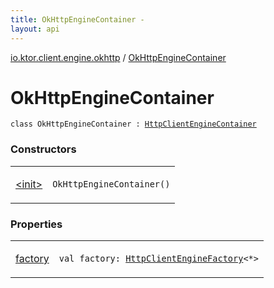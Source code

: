 ```yaml
---
title: OkHttpEngineContainer - 
layout: api
---
```


<div class='api-docs-breadcrumbs'><a href="../index.html">io.ktor.client.engine.okhttp</a> / <a href="./index.html">OkHttpEngineContainer</a></div>

# OkHttpEngineContainer

<div class="signature"><code><span class="keyword">class </span><span class="identifier">OkHttpEngineContainer</span>&nbsp;<span class="symbol">:</span>&nbsp;<a href="../../io.ktor.client/-http-client-engine-container/index.html"><span class="identifier">HttpClientEngineContainer</span></a></code></div>

### Constructors

<table class="api-docs-table">
<tbody>
<tr>
<td markdown="1">

<a href="-init-.html">&lt;init&gt;</a>


</td>
<td markdown="1">
<div class="signature"><code><span class="identifier">OkHttpEngineContainer</span><span class="symbol">(</span><span class="symbol">)</span></code></div>

</td>
</tr>
</tbody>
</table>

### Properties

<table class="api-docs-table">
<tbody>
<tr>
<td markdown="1">

<a href="factory.html">factory</a>


</td>
<td markdown="1">
<div class="signature"><code><span class="keyword">val </span><span class="identifier">factory</span><span class="symbol">: </span><a href="../../io.ktor.client.engine/-http-client-engine-factory/index.html"><span class="identifier">HttpClientEngineFactory</span></a><span class="symbol">&lt;</span><span class="identifier">*</span><span class="symbol">&gt;</span></code></div>

</td>
</tr>
</tbody>
</table>
